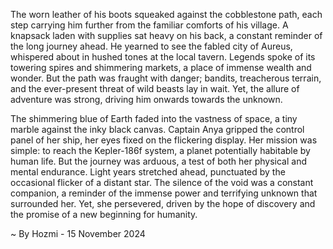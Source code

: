 
The worn leather of his boots squeaked against the cobblestone path, each step carrying him further from the familiar comforts of his village.  A knapsack laden with supplies sat heavy on his back, a constant reminder of the long journey ahead.  He yearned to see the fabled city of Aureus, whispered about in hushed tones at the local tavern.  Legends spoke of its towering spires and shimmering markets, a place of immense wealth and wonder.  But the path was fraught with danger; bandits, treacherous terrain, and the ever-present threat of wild beasts lay in wait.  Yet, the allure of adventure was strong, driving him onwards towards the unknown.

The shimmering blue of Earth faded into the vastness of space, a tiny marble against the inky black canvas.  Captain Anya gripped the control panel of her ship, her eyes fixed on the flickering display.  Her mission was simple:  to reach the Kepler-186f system, a planet potentially habitable by human life.  But the journey was arduous, a test of both her physical and mental endurance.  Light years stretched ahead, punctuated by the occasional flicker of a distant star.  The silence of the void was a constant companion, a reminder of the immense power and terrifying unknown that surrounded her.  Yet, she persevered, driven by the hope of discovery and the promise of a new beginning for humanity. 

~ By Hozmi - 15 November 2024
